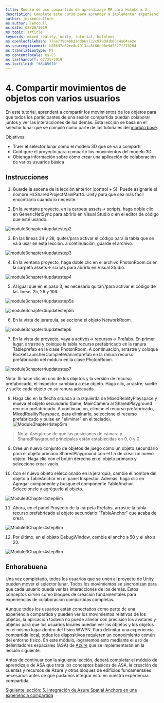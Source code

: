 ```yaml
---
title: Módulo de uso compartido de aprendizaje MR para HoloLens 2
description: Complete este curso para aprender a implementar experiencias compartidas multiusuario en una aplicación de HoloLens 2.
author: jessemcculloch
ms.author: jemccull
ms.date: 02/26/2019
ms.topic: article
keywords: mixed reality, unity, tutorial, hololens
ms.openlocfilehash: 77ae779b4bb32dd66a722c9793d1b83c4a64ae2e
ms.sourcegitcommit: b086d7a62ee0c7913aa8f66c90e9d2527f270264
ms.translationtype: MT
ms.contentlocale: es-ES
ms.lasthandoff: 07/25/2019
ms.locfileid: "68485670"
---
```

# <a name="4-sharing-object-movements-with-multiple-users"></a>4. Compartir movimientos de objetos con varios usuarios

En este tutorial, aprenderá a compartir los movimientos de los objetos para que todos los participantes de una sesión compartida puedan colaborar juntos y ver las interacciones de los demás. Esta lección se basa en el selector lunar que se compiló como parte de los tutoriales del [módulo base](mrlearning-base.md).

Objetivos

- Traer el selector lunar como el modelo 3D que se va a compartir
- Configure el proyecto para compartir los movimientos del modelo 3D.
- Obtenga información sobre cómo crear una aplicación de colaboración de varios usuarios básica

## <a name="instructions"></a>Instrucciones


1. Guarde la escena de la lección anterior (control + S). Puede asignarle el nombre HLSharedProjectMainPart4. Unity para que sea más fácil encontrarlo cuando lo necesite.

2. En la ventana proyecto, en la carpeta assets-> scripts, haga doble clic en GenericNetSync para abrirlo en Visual Studio o en el editor de código que esté usando.  

![module3chapter4updatestep2](images/module3chapter4updatestep2.png)

3. En las líneas 34 y 38, quite//para activar el código para la tabla que se va a usar en esta lección. a continuación, guarde el archivo. 

![module3chapter4updatestep3](images/module3chapter4updatestep3.png)

4. En la ventana proyecto, haga doble clic en el archivo PhotonRoom.cs en la carpeta assets-> scripts para abrirlo en Visual Studio. 

![module3chapter4updatestep4](images/module3chapter4updatestep4.png)

5. Al igual que en el paso 3, es necesario quitar//para activar el código de las líneas 25, 26 y 106.

![module3chapter4updatestep5a](images/module3chapter4updatestep5a.png) 

![module3chapter4updatestep5b](images/module3chapter4updatestep5b.png)

6. En la vista de jerarquía, seleccione el objeto NetworkRoom.

![module3chapter4updatestep6](images/module3chapter4updatestep6.png)

7. En la vista de proyecto, vaya a activos-> recursos-> Prefabs. En primer lugar, arrastre y coloque la tabla recurso prefabricado en la ranura Tableprefab en la clase PhotonRoom. A continuación, arrastre y coloque RocketLauncherCompleteVariantprefab en la ranura recurso prefabricado del módulo en la clase PhotonRoom.

![module3chapter4updatestep7](images/module3chapter4updatestep7.png)

   Nota: Si hace clic en uno de los objetos y la versión de recurso prefabricado, el inspector cambiará a ese objeto. Haga clic, arrastre, suelte y suelte cada objeto en su ranura adecuada.

8. Haga clic en la flecha situada a la izquierda de MixedRealityPlayspace y mueva el objeto secundario Game, MainCamera al SharedPlayground recurso prefabricado. A continuación, elimine el recurso prefabricado, MixedRealityPlayspace, para eliminarlo, seleccione el recurso prefabricado y pulse en "eliminar" en el teclado).
![Module3hapter4step5im](images/module3chapter4step5im.PNG)

>Nota:  Asegúrese de que las posiciones de cámara y SharedPlayground principales están establecidas en 0, 0 y 0.
>

9. Cree un nuevo conjunto de objetos de juego como un objeto secundario para el objeto primario SharedPlayground con el fin de crear un nuevo objeto. Haga clic con el botón derecho en el objeto primario y seleccione crear vacío. 

10. Con el nuevo objeto seleccionado en la jerarquía, cambie el nombre del objeto a TableAnchor en el panel Inspector. Además, haga clic en Agregar componente y busque el componente TableAnchor. Selecciónelo y agréguelo al objeto. 

![Module3Chapter4step6im](images/module3chapter4step7im.PNG)

11. Ahora, en el panel Proyecto de la carpeta Prefabs, arrastre la tabla recurso prefabricado al objeto secundario "TableAnchor" que acaba de crear.

![Module3Chapter4step8im](images/module3chapter4step8im.PNG)

12. Por último, en el objeto DebugWindow, cambie el ancho a 50 y el alto a 20.

![Module3Chapter4step9im](images/module3chapter4step11im.PNG)

## <a name="congratulations"></a>Enhorabuena


Una vez completado, todos los usuarios que se unen al proyecto de Unity pueden mover el selector lunar. Todos los movimientos se sincronizan para que cada usuario pueda ver las interacciones de los demás. Estos conceptos sirven como bloques de creación fundamentales para experiencias de colaboración compartidas completas. 

Aunque todos los usuarios están conectados como parte de una experiencia compartida y pueden ver los movimientos relativos de los objetos, la aplicación todavía no puede alinear con precisión los avatares y objetos para que los usuarios locales puedan ver los objetos y los objetos en el mismo lugar dentro del físico WWPN. Para delimitar una experiencia compartida local, todos los dispositivos requieren un conocimiento común del entorno físico. En este módulo, lograremos esto mediante el uso de delimitadores espaciales (ASA) de [Azure](<https://azure.microsoft.com/en-us/services/spatial-anchors/>) que se implementarán en la lección siguiente.

Antes de continuar con la siguiente lección, deberá completar el módulo de aprendizaje de ASA que trata los conceptos básicos de ASA, la creación de cuentas y recursos de Azure y otros bloques de edificios fundamentales necesarios antes de que podamos integrar esto en nuestra experiencia compartida.

[Siguiente lección: 5. Integración de Azure Spatial Anchors en una experiencia compartida](mrlearning-sharing(photon)-ch5.md)

